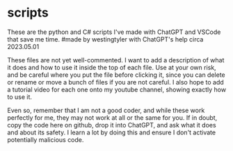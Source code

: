 # scripts
These are the python and C# scripts I've made with ChatGPT and VSCode that save me time.
#made by westingtyler with ChatGPT's help circa 2023.05.01

These files are not yet well-commented. I want to add a description of what it does and how to use it inside the top of each file. Use at your own risk, and be careful where you put the file before clicking it, since you can delete or rename or move a bunch of files if you are not careful. I also hope to add a tutorial video for each one onto my youtube channel, showing exactly how to use it. 

Even so, remember that I am not a good coder, and while these work perfectly for me, they may not work at all or the same for you. If in doubt, copy the code here on github, drop it into ChatGPT, and ask what it does and about its safety. I learn a lot by doing this and ensure I don't activate potentially malicious code.
